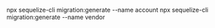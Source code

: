 npx sequelize-cli migration:generate --name account
npx sequelize-cli migration:generate --name vendor
